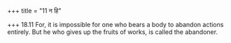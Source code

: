 +++
title = "11 न हि"

+++
18.11 For, it is impossible for one who bears a body to abandon actions
entirely. But he who gives up the fruits of works, is called the
abandoner.
